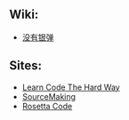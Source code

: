 ## Wiki:
 * [没有银弹](http://zh.wikipedia.org/wiki/%E6%B2%A1%E6%9C%89%E9%93%B6%E5%BC%B9)

## Sites:
  * [Learn Code The Hard Way](http://learncodethehardway.org/)
  * [SourceMaking](http://sourcemaking.com/)
  * [Rosetta Code](http://rosettacode.org/wiki/Rosetta_Code)
